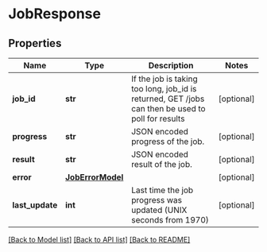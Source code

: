 # JobResponse

## Properties
Name | Type | Description | Notes
------------ | ------------- | ------------- | -------------
**job_id** | **str** | If the job is taking too long, job_id is returned, GET /jobs can then be used to poll for results | [optional] 
**progress** | **str** | JSON encoded progress of the job. | [optional] 
**result** | **str** | JSON encoded result of the job. | [optional] 
**error** | [**JobErrorModel**](JobErrorModel.md) |  | [optional] 
**last_update** | **int** | Last time the job progress was updated (UNIX seconds from 1970) | [optional] 

[[Back to Model list]](../README.md#documentation-for-models) [[Back to API list]](../README.md#documentation-for-api-endpoints) [[Back to README]](../README.md)


